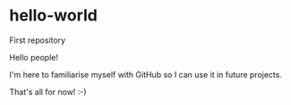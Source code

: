 # hello-world
First repository

Hello people!

I'm here to familiarise myself with GitHub so I can use it in future projects.

That's all for now! :-)
